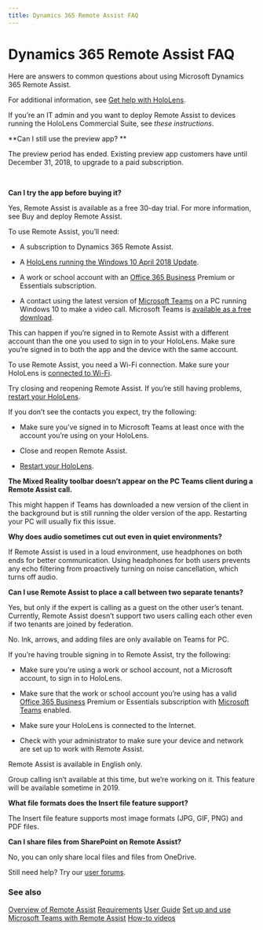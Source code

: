 ```yaml
---
title: Dynamics 365 Remote Assist FAQ
---
```


# Dynamics 365 Remote Assist FAQ

Here are answers to common questions about using Microsoft Dynamics 365 Remote
Assist.

For additional information, see [Get help with
HoloLens](https://support.microsoft.com/products/hololens).

If you’re an IT admin and you want to deploy Remote Assist to devices running
the HoloLens Commercial Suite, see *these instructions*. 

**Can I still use the preview app? **

The preview period has ended. Existing preview app customers have until December
31, 2018, to upgrade to a paid subscription. 

 

**Can I try the app before buying it?**

Yes, Remote Assist is available as a free 30-day trial. For more information,
see Buy and deploy Remote Assist.

To use Remote Assist, you’ll need:

-   A subscription to Dynamics 365 Remote Assist.

-   A [HoloLens running the Windows 10 April 2018
    Update](https://support.microsoft.com/en-us/help/12643). 

-   A work or school account with an [Office 365
    Business](https://products.office.com/business/office) Premium or Essentials
    subscription.

-   A contact using the latest version of [Microsoft
    Teams](https://products.office.com/microsoft-teams/group-chat-software) on a
    PC running Windows 10 to make a video call. Microsoft Teams is [available as
    a free download](https://teams.microsoft.com/downloads).

This can happen if you’re signed in to Remote Assist with a different account
than the one you used to sign in to your HoloLens. Make sure you’re signed in to
both the app and the device with the same account. 

To use Remote Assist, you need a Wi-Fi connection. Make sure your HoloLens is
[connected to Wi-Fi](https://support.microsoft.com/en-us/help/12629).

Try closing and reopening Remote Assist. If you’re still having problems,
[restart your HoloLens](https://support.microsoft.com/en-us/help/12642).

If you don’t see the contacts you expect, try the following:

-   Make sure you’ve signed in to Microsoft Teams at least once with the account
    you’re using on your HoloLens.

-   Close and reopen Remote Assist.

-   [Restart your HoloLens](https://support.microsoft.com/en-us/help/12642).

**The Mixed Reality toolbar doesn’t appear on the PC Teams client during a
Remote Assist call.**

This might happen if Teams has downloaded a new version of the client in the
background but is still running the older version of the app. Restarting your PC
will usually fix this issue.

**Why does audio sometimes cut out even in quiet environments?**

If Remote Assist is used in a loud environment, use headphones on both ends for
better communication. Using headphones for both users prevents any echo
filtering from proactively turning on noise cancellation, which turns off audio.

**Can I use Remote Assist to place a call between two separate tenants?**

Yes, but only if the expert is calling as a guest on the other user’s tenant.
Currently, Remote Assist doesn’t support two users calling each other even if
two tenants are joined by federation.

No. Ink, arrows, and adding files are only available on Teams for PC.

If you’re having trouble signing in to Remote Assist, try the following:

-   Make sure you’re using a work or school account, not a Microsoft account, to
    sign in to HoloLens.

-   Make sure that the work or school account you’re using has a valid [Office
    365 Business](https://products.office.com/en-us/business/office) Premium or
    Essentials subscription with [Microsoft
    Teams](https://products.office.com/en-us/microsoft-teams/group-chat-software)
    enabled.

-   Make sure your HoloLens is connected to the Internet.

-   Check with your administrator to make sure your device and network are set
    up to work with Remote Assist.

Remote Assist is available in English only.

Group calling isn’t available at this time, but we’re working on it. This
feature will be available sometime in 2019.

**What file formats does the Insert file feature support?**

The Insert file feature supports most image formats (JPG, GIF, PNG) and PDF
files.

**Can I share files from SharePoint on Remote Assist?**

No, you can only share local files and files from OneDrive.

Still need help? Try our [user
forums](https://techcommunity.microsoft.com/t5/Mixed-Reality/ct-p/MixedReality). 

### See also
[Overview of Remote Assist](index.md)
[Requirements](requirements.md)
[User Guide](user-guide.md)
[Set up and use Microsoft Teams with Remote Assist](use-microsoft-teams-with-remote-assist.md)
[How-to videos](videos.md)